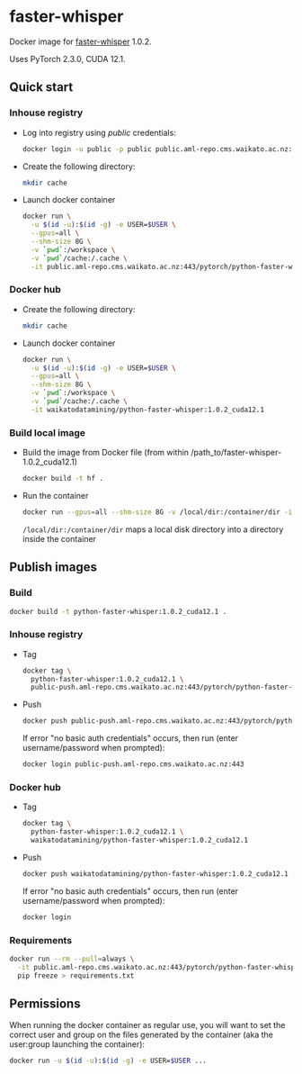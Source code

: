 # faster-whisper

Docker image for [faster-whisper](https://github.com/SYSTRAN/faster-whisper) 1.0.2.

Uses PyTorch 2.3.0, CUDA 12.1.

## Quick start

### Inhouse registry

* Log into registry using *public* credentials:

  ```bash
  docker login -u public -p public public.aml-repo.cms.waikato.ac.nz:443 
  ```
  
* Create the following directory:

  ```bash
  mkdir cache
  ```

* Launch docker container

  ```bash
  docker run \
    -u $(id -u):$(id -g) -e USER=$USER \
    --gpus=all \
    --shm-size 8G \
    -v `pwd`:/workspace \
    -v `pwd`/cache:/.cache \
    -it public.aml-repo.cms.waikato.ac.nz:443/pytorch/python-faster-whisper:1.0.2_cuda12.1
  ```

### Docker hub
  
* Create the following directory:

  ```bash
  mkdir cache
  ```

* Launch docker container

  ```bash
  docker run \
    -u $(id -u):$(id -g) -e USER=$USER \
    --gpus=all \
    --shm-size 8G \
    -v `pwd`:/workspace \
    -v `pwd`/cache:/.cache \
    -it waikatodatamining/python-faster-whisper:1.0.2_cuda12.1
  ```

### Build local image

* Build the image from Docker file (from within /path_to/faster-whisper-1.0.2_cuda12.1)

  ```bash
  docker build -t hf .
  ```
  
* Run the container

  ```bash
  docker run --gpus=all --shm-size 8G -v /local/dir:/container/dir -it hf
  ```
  `/local/dir:/container/dir` maps a local disk directory into a directory inside the container


## Publish images

### Build

```bash
docker build -t python-faster-whisper:1.0.2_cuda12.1 .
```

### Inhouse registry  
  
* Tag

  ```bash
  docker tag \
    python-faster-whisper:1.0.2_cuda12.1 \
    public-push.aml-repo.cms.waikato.ac.nz:443/pytorch/python-faster-whisper:1.0.2_cuda12.1
  ```
  
* Push

  ```bash
  docker push public-push.aml-repo.cms.waikato.ac.nz:443/pytorch/python-faster-whisper:1.0.2_cuda12.1
  ```
  If error "no basic auth credentials" occurs, then run (enter username/password when prompted):
  
  ```bash
  docker login public-push.aml-repo.cms.waikato.ac.nz:443
  ```

### Docker hub  
  
* Tag

  ```bash
  docker tag \
    python-faster-whisper:1.0.2_cuda12.1 \
    waikatodatamining/python-faster-whisper:1.0.2_cuda12.1
  ```
  
* Push

  ```bash
  docker push waikatodatamining/python-faster-whisper:1.0.2_cuda12.1
  ```
  If error "no basic auth credentials" occurs, then run (enter username/password when prompted):
  
  ```bash
  docker login
  ```


### Requirements

```bash
docker run --rm --pull=always \
  -it public.aml-repo.cms.waikato.ac.nz:443/pytorch/python-faster-whisper:1.0.2_cuda12.1 \
  pip freeze > requirements.txt
```


## Permissions

When running the docker container as regular use, you will want to set the correct
user and group on the files generated by the container (aka the user:group launching
the container):

```bash
docker run -u $(id -u):$(id -g) -e USER=$USER ...
```
